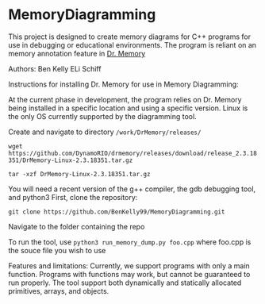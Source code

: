 # MemoryDiagramming

This project is designed to create memory diagrams for C++ programs
for use in debugging or educational environments. The program is
reliant on an memory annotation feature in [Dr. Memory](https://github.com/DynamoRIO/drmemory)

Authors:
Ben Kelly
ELi Schiff

Instructions for installing Dr. Memory for use in Memory Diagramming:

At the current phase in development, the program relies on Dr. Memory
being installed in a specific location and using a specific version.
Linux is the only OS currently supported by the diagramming tool.

Create and navigate to directory `/work/DrMemory/releases/`

`wget https://github.com/DynamoRIO/drmemory/releases/download/release_2.3.18351/DrMemory-Linux-2.3.18351.tar.gz`

`tar -xzf DrMemory-Linux-2.3.18351.tar.gz`

You will need a recent version of the g++ compiler, the gdb debugging tool, and python3
First, clone the repository:

`git clone https://github.com/BenKelly99/MemoryDiagramming.git`

Navigate to the folder containing the repo

To run the tool, use
`python3 run_memory_dump.py foo.cpp` where foo.cpp is the souce file you wish to use

Features and limitations:
Currently, we support programs with only a main function. Programs with functions may work,
but cannot be guaranteed to run properly.
The tool support both dynamically and statically allocated primitives, arrays, and objects.

